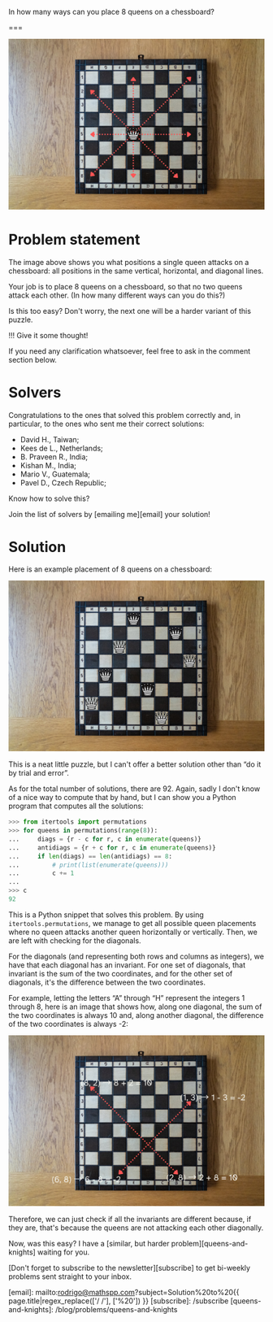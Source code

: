 In how many ways can you place 8 queens on a chessboard?

===

![A chessboard seen from above with a queen in the centre and lines showing the positions under attack.](thumbnail.png "Chess queen and attacked positions on a photo by Nick Fewings on Unsplash.")

# Problem statement

The image above shows you what positions a single queen attacks on a chessboard:
all positions in the same vertical, horizontal, and diagonal lines.

Your job is to place 8 queens on a chessboard, so that no two queens attack each other.
(In how many different ways can you do this?)

Is this too easy?
Don't worry, the next one will be a harder variant of this puzzle.

!!! Give it some thought!

If you need any clarification whatsoever, feel free to ask in the comment section below.


# Solvers

Congratulations to the ones that solved this problem correctly and, in particular, to the ones
who sent me their correct solutions:

 - David H., Taiwan;
 - Kees de L., Netherlands;
 - B. Praveen R., India;
 - Kishan M., India;
 - Mario V., Guatemala;
 - Pavel D., Czech Republic;

Know how to solve this?

Join the list of solvers by [emailing me][email] your solution!


# Solution

Here is an example placement of 8 queens on a chessboard:

![Queens in positions h7, g5, f3, e1, d6, c8, b2, a4.](_solution.png "Eight, non-attacking queens.")

This is a neat little puzzle, but I can't offer a better solution other than “do it by trial and error”.

As for the total number of solutions, there are 92.
Again, sadly I don't know of a nice way to compute that by hand,
but I can show you a Python program that computes all the solutions:

```py
>>> from itertools import permutations
>>> for queens in permutations(range(8)):
...     diags = {r - c for r, c in enumerate(queens)}
...     antidiags = {r + c for r, c in enumerate(queens)}
...     if len(diags) == len(antidiags) == 8:
...         # print(list(enumerate(queens)))
...         c += 1
...
>>> c
92
```

This is a Python snippet that solves this problem.
By using `itertools.permutations`, we manage to get all possible queen placements
where no queen attacks another queen horizontally or vertically.
Then, we are left with checking for the diagonals.

For the diagonals (and representing both rows and columns as integers),
we have that each diagonal has an invariant.
For one set of diagonals, that invariant is the sum of the two coordinates,
and for the other set of diagonals, it's the difference between the two coordinates.

For example, letting the letters “A” through “H” represent the integers 1 through 8,
here is an image that shows how, along one diagonal,
the sum of the two coordinates is always 10 and, along another diagonal,
the difference of the two coordinates is always -2:

![A chessboard with two highlighted diagonals showing their invariants.](_diagonals.png "Two diagonals, and their invariants, highlighted.")

Therefore, we can just check if all the invariants are different because,
if they are, that's because the queens are not attacking each other diagonally.

Now, was this easy?
I have a [similar, but harder problem][queens-and-knights] waiting for you.


[Don't forget to subscribe to the newsletter][subscribe] to get bi-weekly
problems sent straight to your inbox.

[email]: mailto:rodrigo@mathspp.com?subject=Solution%20to%20{{ page.title|regex_replace(['/ /'], ['%20']) }}
[subscribe]: /subscribe
[queens-and-knights]: /blog/problems/queens-and-knights

